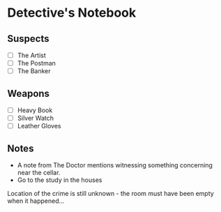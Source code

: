 # Detective's Notebook

## Suspects
- [ ] The Artist
- [ ] The Postman
- [ ] The Banker

## Weapons
- [ ] Heavy Book
- [ ] Silver Watch
- [ ] Leather Gloves

## Notes
- A note from The Doctor mentions witnessing something concerning near the cellar.
- Go to the study in the houses

Location of the crime is still unknown - the room must have been empty when it happened...
